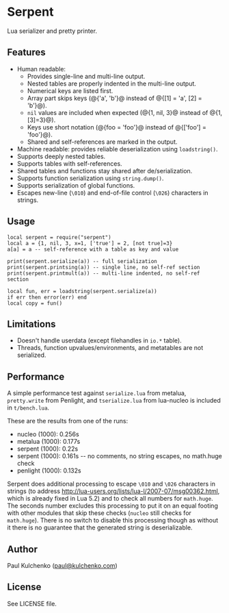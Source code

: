 # Serpent

Lua serializer and pretty printer.

## Features

* Human readable:
    * Provides single-line and multi-line output.
    * Nested tables are properly indented in the multi-line output.
    * Numerical keys are listed first.
    * Array part skips keys (@{'a', 'b'}@ instead of @{[1] = 'a', [2] = 'b'}@).
    * `nil` values are included when expected (@{1, nil, 3}@ instead of @{1, [3]=3}@).
    * Keys use short notation (@{foo = 'foo'}@ instead of @{['foo'] = 'foo'}@).
    * Shared and self-references are marked in the output.
* Machine readable: provides reliable deserialization using `loadstring()`.
* Supports deeply nested tables.
* Supports tables with self-references.
* Shared tables and functions stay shared after de/serialization.
* Supports function serialization using `string.dump()`.
* Supports serialization of global functions.
* Escapes new-line (`\010`) and end-of-file control (`\026`) characters in strings.

## Usage

```
local serpent = require("serpent")
local a = {1, nil, 3, x=1, ['true'] = 2, [not true]=3}
a[a] = a -- self-reference with a table as key and value

print(serpent.serialize(a)) -- full serialization
print(serpent.printsing(a)) -- single line, no self-ref section
print(serpent.printmult(a)) -- multi-line indented, no self-ref section

local fun, err = loadstring(serpent.serialize(a))
if err then error(err) end
local copy = fun()

```

## Limitations

* Doesn't handle userdata (except filehandles in `io.*` table).
* Threads, function upvalues/environments, and metatables are not serialized.

## Performance

A simple performance test against `serialize.lua` from metalua, `pretty.write`
from Penlight, and `tserialize.lua` from lua-nucleo is included in `t/bench.lua`.

These are the results from one of the runs:

* nucleo (1000): 0.256s
* metalua (1000): 0.177s
* serpent (1000): 0.22s
* serpent (1000): 0.161s -- no comments, no string escapes, no math.huge check
* penlight (1000): 0.132s

Serpent does additional processing to escape `\010` and `\026` characters in
strings (to address http://lua-users.org/lists/lua-l/2007-07/msg00362.html,
which is already fixed in Lua 5.2) and to check all numbers for `math.huge`.
The seconds number excludes this processing to put it on an equal footing
with other modules that skip these checks (`nucleo` still checks for `math.huge`).
There is no switch to disable this processing though as without it there is 
no guarantee that the generated string is deserializable.

## Author

Paul Kulchenko (paul@kulchenko.com)

## License

See LICENSE file.
